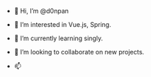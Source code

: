 - 👋 Hi, I’m @d0npan
- 👀 I’m interested in  Vue.js, Spring.
- 🌱 I’m currently learning singly.
- 💞️ I’m looking to collaborate on new projects.

- 📫 

<!---
d0npan/d0npan is a ✨ special ✨ repository because its `README.md` (this file) appears on your GitHub profile.
You can click the Preview link to take a look at your changes.
--->

